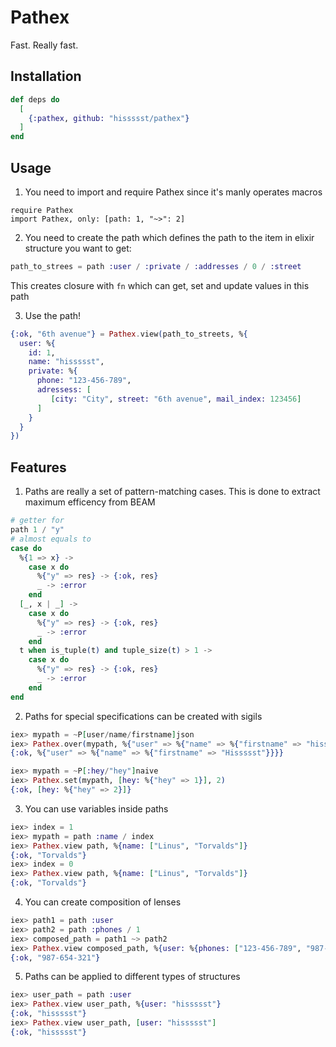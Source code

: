 # Pathex

Fast. Really fast.

## Installation

```elixir
def deps do
  [
    {:pathex, github: "hissssst/pathex"}
  ]
end
```

## Usage

1. You need to import and require Pathex since it's manly operates macros
```
require Pathex
import Pathex, only: [path: 1, "~>": 2]
```

2. You need to create the path which defines the path to the item in elixir structure you want to get:
```elixir
path_to_strees = path :user / :private / :addresses / 0 / :street
```
This creates closure with `fn` which can get, set and update values in this path

3. Use the path!
```elixir
{:ok, "6th avenue"} = Pathex.view(path_to_streets, %{
  user: %{
    id: 1,
    name: "hissssst",
    private: %{
      phone: "123-456-789",
      adressess: [
         [city: "City", street: "6th avenue", mail_index: 123456]
      ]
    }
  }
})
```

## Features

1. Paths are really a set of pattern-matching cases. This is done to extract maximum efficency from BEAM
```elixir
# getter for
path 1 / "y"
# almost equals to
case do
  %{1 => x} ->
    case x do
      %{"y" => res} -> {:ok, res}
      _ -> :error
    end
  [_, x | _] ->
    case x do
      %{"y" => res} -> {:ok, res}
      _ -> :error
    end  
  t when is_tuple(t) and tuple_size(t) > 1 ->
    case x do
      %{"y" => res} -> {:ok, res}
      _ -> :error
    end  
end
```
2. Paths for special specifications can be created with sigils
```elixir
iex> mypath = ~P[user/name/firstname]json
iex> Pathex.over(mypath, %{"user" => %{"name" => %{"firstname" => "hissssst"}}}, &String.capitalize/1)
{:ok, %{"user" => %{"name" => %{"firstname" => "Hissssst"}}}}
```
```elixir
iex> mypath = ~P[:hey/"hey"]naive
iex> Pathex.set(mypath, [hey: %{"hey" => 1}], 2)
{:ok, [hey: %{"hey" => 2}]}
```
3. You can use variables inside paths
```elixir
iex> index = 1
iex> mypath = path :name / index
iex> Pathex.view path, %{name: ["Linus", "Torvalds"]}
{:ok, "Torvalds"}
iex> index = 0
iex> Pathex.view path, %{name: ["Linus", "Torvalds"]}
{:ok, "Torvalds"}
```
4. You can create composition of lenses
```elixir
iex> path1 = path :user
iex> path2 = path :phones / 1
iex> composed_path = path1 ~> path2
iex> Pathex.view composed_path, %{user: %{phones: ["123-456-789", "987-654-321", "000-111-222"]}}
{:ok, "987-654-321"}
```
5. Paths can be applied to different types of structures
```elixir
iex> user_path = path :user
iex> Pathex.view user_path, %{user: "hissssst"}
{:ok, "hissssst"}
iex> Pathex.view user_path, [user: "hissssst"]
{:ok, "hissssst"}
```
